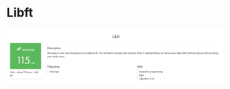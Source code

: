 # Libft
![Libft](https://github.com/ivanoriola/42/blob/f435163e46d724889baa8b3c59565d1bbb3e8501/images/Libft.png)
